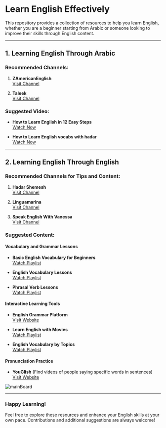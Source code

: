 # Learn English Effectively

This repository provides a collection of resources to help you learn English, whether you are a beginner starting from Arabic or someone looking to improve their skills through English content.

---

## 1. Learning English Through Arabic

### Recommended Channels:
1. **ZAmericanEnglish**  
   [Visit Channel](https://www.youtube.com/@ZAmericanEnglish)

2. **Taleek**  
   [Visit Channel](https://www.youtube.com/@Taleek)

### Suggested Video:
- **How to Learn English in 12 Easy Steps**  
  [Watch Now](https://www.youtube.com/watch?v=SsfZO7jP7Is)

- **How to Learn English vocabs with hadar**  
  [Watch Now](https://youtu.be/8efar0nSZ3Q?si=T9H6laIVm6GWP1Pr)
---

## 2. Learning English Through English

### Recommended Channels for Tips and Content:
1. **Hadar Shemesh**  
   [Visit Channel](https://www.youtube.com/@hadar.shemesh)

2. **Linguamarina**  
   [Visit Channel](https://www.youtube.com/@linguamarina)

3. **Speak English With Vanessa**  
   [Visit Channel](https://www.youtube.com/@SpeakEnglishWithVanessa)

### Suggested Content:
#### Vocabulary and Grammar Lessons
- **Basic English Vocabulary for Beginners**  
  [Watch Playlist](https://www.youtube.com/playlist?list=PLjCw5iaiPkIMf9UtiFg6B7Py9fPihzuyM)

- **English Vocabulary Lessons**  
  [Watch Playlist](https://www.youtube.com/playlist?list=PLKWcPfZiScgDf5Wc_Y5JZS17taUi2WWgx)

- **Phrasal Verb Lessons**  
  [Watch Playlist](https://www.youtube.com/playlist?list=PLKWcPfZiScgBACqEFo5TuhJWAReRNNTc8)

#### Interactive Learning Tools
- **English Grammar Platform**  
  [Visit Website](https://www.english-4u.de/grammar1.htm)

- **Learn English with Movies**  
  [Watch Playlist](https://www.youtube.com/playlist?list=PLlpAWCqcstzpmyRgyqRYd1oJwMkoM93ih)

- **English Vocabulary by Topics**  
  [Watch Playlist](https://www.youtube.com/playlist?list=PLoDjs_CkjI65MN95l20pjwte62SbGKWXI)

#### Pronunciation Practice
- **YouGlish** (Find videos of people saying specific words in sentences)  
  [Visit Website](https://youglish.com/)



![mainBoard](https://github.com/user-attachments/assets/3da44faf-9391-4298-9eb5-c35c91eec865)


---

### Happy Learning!
Feel free to explore these resources and enhance your English skills at your own pace. Contributions and additional suggestions are always welcome!

